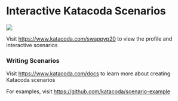 # Interactive Katacoda Scenarios

[![](http://shields.katacoda.com/katacoda/swappyp20/count.svg)](https://www.katacoda.com/swappyp20 "Get your profile on Katacoda.com")

Visit https://www.katacoda.com/swappyp20 to view the profile and interactive scenarios

### Writing Scenarios
Visit https://www.katacoda.com/docs to learn more about creating Katacoda scenarios

For examples, visit https://github.com/katacoda/scenario-example
